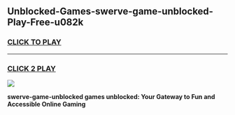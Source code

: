 
## Unblocked-Games-swerve-game-unblocked-Play-Free-u082k
<h3>
<a href="https://premium76.site?title=swerve-game-unblocked&ref=21A">CLICK TO PLAY</a></h3>
<hr>

<h3>
<a href="https://premium76.site?title=swerve-game-unblocked&ref=21A">CLICK 2 PLAY</a>
  
</h3>

<a href="https://premium76.site?title=swerve-game-unblocked&ref=21A"><img src="https://clearcache.store/games.png"></a>


**swerve-game-unblocked games unblocked: Your Gateway to Fun and Accessible Online Gaming**
